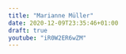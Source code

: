 ```yaml
---
title: "Marianne Müller"
date: 2020-12-09T23:35:46+01:00
draft: true
youtube: "iR0W2ER6wZM"
---
```


